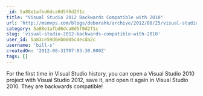 ```yaml
---
_id: 5a88e1afbd6dca0d5f0d2f1c
title: "Visual Studio 2012 Backwards Compatible with 2010"
url: 'http://msmvps.com/blogs/deborahk/archive/2012/08/25/visual-studio-2012-backwards-compatible-with-2010.aspx'
category: 5a88e1afbd6dca0d5f0d2f1c
slug: 'visual-studio-2012-backwards-compatible-with-2010'
user_id: 5a83ce59d6eb0005c4ecda2c
username: 'bill-s'
createdOn: '2012-08-31T07:03:30.000Z'
tags: []
---
```


For the first time in Visual Studio history, you can open a Visual Studio 2010 project with Visual Studio 2012, save it, and open it again in Visual Studio 2010. They are backwards compatible!
